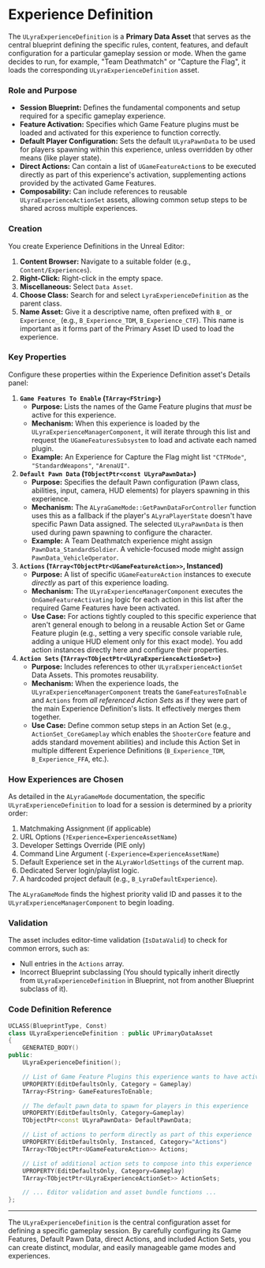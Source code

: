 # Experience Definition

The `ULyraExperienceDefinition` is a **Primary Data Asset** that serves as the central blueprint defining the specific rules, content, features, and default configuration for a particular gameplay session or mode. When the game decides to run, for example, "Team Deathmatch" or "Capture the Flag", it loads the corresponding `ULyraExperienceDefinition` asset.

### Role and Purpose

* **Session Blueprint:** Defines the fundamental components and setup required for a specific gameplay experience.
* **Feature Activation:** Specifies which Game Feature plugins must be loaded and activated for this experience to function correctly.
* **Default Player Configuration:** Sets the default `ULyraPawnData` to be used for players spawning within this experience, unless overridden by other means (like player state).
* **Direct Actions:** Can contain a list of `UGameFeatureAction`s to be executed directly as part of this experience's activation, supplementing actions provided by the activated Game Features.
* **Composability:** Can include references to reusable `ULyraExperienceActionSet` assets, allowing common setup steps to be shared across multiple experiences.

### Creation

You create Experience Definitions in the Unreal Editor:

1. **Content Browser:** Navigate to a suitable folder (e.g., `Content/Experiences`).
2. **Right-Click:** Right-click in the empty space.
3. **Miscellaneous:** Select `Data Asset`.
4. **Choose Class:** Search for and select `LyraExperienceDefinition` as the parent class.
5. **Name Asset:** Give it a descriptive name, often prefixed with `B_` or `Experience_` (e.g., `B_Experience_TDM`, `B_Experience_CTF`). This name is important as it forms part of the Primary Asset ID used to load the experience.

### Key Properties

Configure these properties within the Experience Definition asset's Details panel:

1. **`Game Features To Enable` (`TArray<FString>`)**
   * **Purpose:** Lists the names of the Game Feature plugins that _must_ be active for this experience.
   * **Mechanism:** When this experience is loaded by the `ULyraExperienceManagerComponent`, it will iterate through this list and request the `UGameFeaturesSubsystem` to load and activate each named plugin.
   * **Example:** An Experience for Capture the Flag might list `"CTFMode"`, `"StandardWeapons"`, `"ArenaUI"`.
2. **`Default Pawn Data` (`TObjectPtr<const ULyraPawnData>`)**
   * **Purpose:** Specifies the default Pawn configuration (Pawn class, abilities, input, camera, HUD elements) for players spawning in this experience.
   * **Mechanism:** The `ALyraGameMode::GetPawnDataForController` function uses this as a fallback if the player's `ALyraPlayerState` doesn't have specific Pawn Data assigned. The selected `ULyraPawnData` is then used during pawn spawning to configure the character.
   * **Example:** A Team Deathmatch experience might assign `PawnData_StandardSoldier`. A vehicle-focused mode might assign `PawnData_VehicleOperator`.
3. **`Actions` (`TArray<TObjectPtr<UGameFeatureAction>>`, Instanced)**
   * **Purpose:** A list of specific `UGameFeatureAction` instances to execute _directly_ as part of this experience loading.
   * **Mechanism:** The `ULyraExperienceManagerComponent` executes the `OnGameFeatureActivating` logic for each action in this list after the required Game Features have been activated.
   * **Use Case:** For actions tightly coupled to this specific experience that aren't general enough to belong in a reusable Action Set or Game Feature plugin (e.g., setting a very specific console variable rule, adding a unique HUD element only for this exact mode). You add action instances directly here and configure their properties.
4. **`Action Sets` (`TArray<TObjectPtr<ULyraExperienceActionSet>>`)**
   * **Purpose:** Includes references to other `ULyraExperienceActionSet` Data Assets. This promotes reusability.
   * **Mechanism:** When the experience loads, the `ULyraExperienceManagerComponent` treats the `GameFeaturesToEnable` and `Actions` from _all referenced Action Sets_ as if they were part of the main Experience Definition's lists. It effectively merges them together.
   * **Use Case:** Define common setup steps in an Action Set (e.g., `ActionSet_CoreGameplay` which enables the `ShooterCore` feature and adds standard movement abilities) and include this Action Set in multiple different Experience Definitions (`B_Experience_TDM`, `B_Experience_FFA`, etc.).

### How Experiences are Chosen

As detailed in the `ALyraGameMode` documentation, the specific `ULyraExperienceDefinition` to load for a session is determined by a priority order:

1. Matchmaking Assignment (if applicable)
2. URL Options (`?Experience=ExperienceAssetName`)
3. Developer Settings Override (PIE only)
4. Command Line Argument (`-Experience=ExperienceAssetName`)
5. Default Experience set in the `ALyraWorldSettings` of the current map.
6. Dedicated Server login/playlist logic.
7. A hardcoded project default (e.g., `B_LyraDefaultExperience`).

The `ALyraGameMode` finds the highest priority valid ID and passes it to the `ULyraExperienceManagerComponent` to begin loading.

### Validation

The asset includes editor-time validation (`IsDataValid`) to check for common errors, such as:

* Null entries in the `Actions` array.
* Incorrect Blueprint subclassing (You should typically inherit directly from `ULyraExperienceDefinition` in Blueprint, not from another Blueprint subclass of it).

### Code Definition Reference

```cpp
UCLASS(BlueprintType, Const)
class ULyraExperienceDefinition : public UPrimaryDataAsset
{
	GENERATED_BODY()
public:
	ULyraExperienceDefinition();

	// List of Game Feature Plugins this experience wants to have active
	UPROPERTY(EditDefaultsOnly, Category = Gameplay)
	TArray<FString> GameFeaturesToEnable;

	// The default pawn data to spawn for players in this experience
	UPROPERTY(EditDefaultsOnly, Category=Gameplay)
	TObjectPtr<const ULyraPawnData> DefaultPawnData;

	// List of actions to perform directly as part of this experience
	UPROPERTY(EditDefaultsOnly, Instanced, Category="Actions")
	TArray<TObjectPtr<UGameFeatureAction>> Actions;

	// List of additional action sets to compose into this experience
	UPROPERTY(EditDefaultsOnly, Category=Gameplay)
	TArray<TObjectPtr<ULyraExperienceActionSet>> ActionSets;

	// ... Editor validation and asset bundle functions ...
};
```

***

The `ULyraExperienceDefinition` is the central configuration asset for defining a specific gameplay session. By carefully configuring its Game Features, Default Pawn Data, direct Actions, and included Action Sets, you can create distinct, modular, and easily manageable game modes and experiences.
